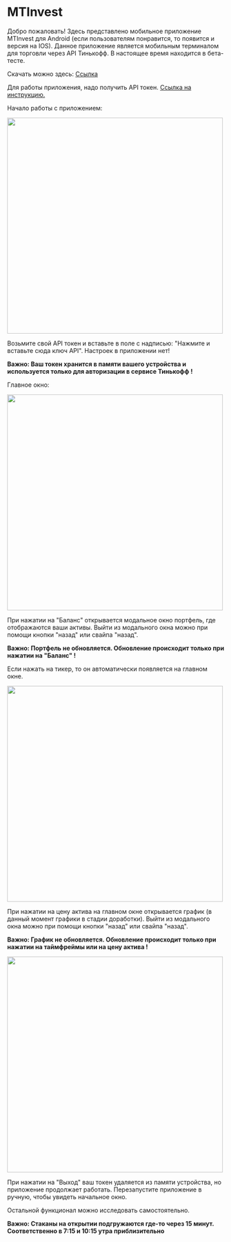 # MTInvest

Добро пожаловать! Здесь представлено мобильное приложение MTInvest для Android (если пользователям понравится, то появится и версия на IOS). Данное приложение является мобильным терминалом для торговли через API Тинькофф. В настоящее время находится в бета-тесте.

Скачать можно здесь: [Ссылка](https://github.com/birdik/MTI/releases)

Для работы приложения, надо получить API токен. [Ссылка на инструкцию.](https://tinkoffcreditsystems.github.io/invest-openapi/auth/#_2)

Начало работы с приложением:

<img src="https://user-images.githubusercontent.com/81379528/136568150-c04ebd08-a63f-4e70-b2fc-89cadaaa8e11.jpg" width="500">

Возьмите свой API токен и вставьте в поле с надписью: "Нажмите и вставьте сюда ключ API". Настроек в приложении нет!

**Важно: Ваш токен хранится в памяти вашего устройства и используется только для авторизации в сервисе Тинькофф !**


Главное окно: 

<img src="https://user-images.githubusercontent.com/81379528/136569811-825af678-2d0a-40f9-ab5d-a375d0d3b2f5.jpg" width="500">

При нажатии на "Баланс" открывается модальное окно портфель, где отображаются ваши активы. Выйти из модального окна можно при помощи кнопки "назад" или свайпа "назад".

**Важно: Портфель не обновляется. Обновление происходит только при нажатии на "Баланс" !**

Если нажать на тикер, то он автоматически появляется на главном окне.

<img src="https://user-images.githubusercontent.com/81379528/136570615-739c5f83-1bed-4cd3-8f9d-f7d65d79eca3.jpg" width="500">

При нажатии на цену актива на главном окне открывается график (в данный момент графики в стадии доработки). Выйти из модального окна можно при помощи кнопки "назад" или свайпа "назад".


**Важно: График не обновляется. Обновление происходит только при нажатии на таймфреймы или на цену актива !**

<img src="https://user-images.githubusercontent.com/81379528/136572305-b54b39ce-5d0c-43be-b1bf-21e089728476.jpg" width="500">

При нажатии на "Выход" ваш токен удаляется из памяти устройства, но приложение продолжает работать. Перезапустите приложение в ручную, чтобы увидеть начальное окно.

Остальной функционал можно исследовать самостоятельно.

**Важно: Стаканы на открытии подгружаются где-то через 15 минут. Соответственно в 7:15 и 10:15 утра приблизительно**

